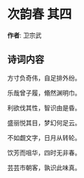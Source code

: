 # 次韵春  其四

**作者**: 卫宗武

## 诗词内容

方寸负奇伟，自足排外纷。

乐哉曾子履，翛然渊明巾。

利欲伐其性，智识由是昏。

盛丽悦其目，梦幻何足云。

不如觑文字，日月从转轮。

饮芳而咀华，四时无非春。

芸芸市朝客，孰识此味真。

